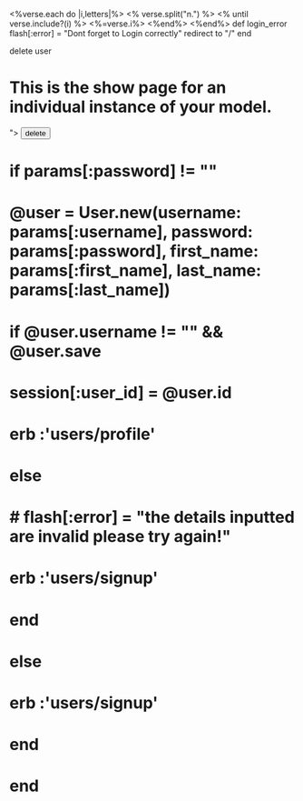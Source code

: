 
<%verse.each do |i,letters|%>
<% verse.split("n.") %>
<% until verse.include?(i) %>
<%=verse.i%>
<%end%>
<%end%>
  def login_error
    flash[:error] = "Dont forget to Login correctly"
    redirect to "/"
  end

  delete user
  <h1>This is the show page for an individual instance of your model.</h1>
<form method="post" action="/users/"<%=@user.id%>">
<input type="hidden" type="hidden" name="_method" value="DELETE">
<INPUT TYPE="submit" value="delete">
</form>

#     if params[:password] != ""
#      @user = User.new(username: params[:username], password: params[:password], first_name: params[:first_name], last_name: params[:last_name])
#       if @user.username != "" && @user.save
#         session[:user_id] = @user.id
#         erb :'users/profile'
#       else
#       #  flash[:error] = "the details inputted are invalid please try again!"
#       erb :'users/signup'
#       end
#     else
#       erb :'users/signup'
#     end
#  end

<!-- sign up form
<h1>New User</h1>


<!DOCTYPE html>

<title> New User </title>
</head>
<html>
<body>
  <form action="/signup" method="POST">
 <div>
  <label for="first_name">First Name:</label>
  <input type="text" name="user[first_name]" id="first_name" required><br>
  </div>
  <br>
  <div>
  <label for="last_name">Last Name:</label>
  <input type="text" name="user[last_name]" id="last_name" required><br>
  </div>
   <br>
   <label for="username">User Name:</label>
   <input type="text" name="user[username]" id="username" required><br>
  <div>
  <br>
  <label for="password">Password:</label>
  <input type="password" name="user[password]" id="password" required><br>
  </div>
  <br>
 
  <input type="submit" value="Create Account"></form>
 </body>
<html> -->

<!-- <p>3. Judah begot Perez and Zerah by Tamar, Perez begot Hezron, and Hezron begot Ram.</p>
<p>4. Ram begot Amminadab, Amminadab begot Nahshon, and Nahshon begot Salmon.</p>
<p>5. Salmon begot Boaz by Rahab, Boaz begot Obed by Ruth, Obed begot Jesse.</p>
<p>6. and Jesse begot David the king.David the king begot Solomon by her who had been the wife of Uriah.</p>
<p>7. Solomon begot Rehoboam, Rehoboam begot Abijah, and Abijah begot Asa.</p>
<p>8. Asa begot Jehoshaphat, Jehoshaphat begot Joram, and Joram begot Uzziah.</p>
<p>9. Uzziah begot Jotham, Jotham begot Ahaz, and Ahaz begot Hezekiah.</p>
<p>10. Hezekiah begot Manasseh, Manasseh begot Amon, and Amon begot Josiah. </p>
<p>11.</p>
<p>12.</p>
<p>13.</p>
<P>14.</P>
<P>15.</P> -->